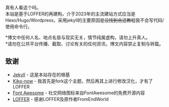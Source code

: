 真有人看这个吗。  
本站是基于LOFFER的再建构，介于2023年的主流建站方式应当是Hexo/Hugo/Wordpress，采用jekyll的主要原因是~~没找到合适教程~~我不会写代码/使用命令行。

*博文中任何人名、地点名皆与现实无关，情节纯属虚构，请勿上升真人。  
*请勿在公共平台传播、截取、讨论有关的任何资讯，博文内容禁止复制与转载。

## 致谢

* [Jekyll](https://github.com/jekyll/jekyll) - 这是本站存在的根基
* [Kiko-now](<https://github.com/aweekj/kiko-now>) - 我首先是fork这个主题，然后再其上进行修改汉化，才有了LOFFER
* [Font Awesome](<https://fontawesome.com/>) - 社交网络图标来自FontAwesome的免费开源内容
* [LOFFER](<https://fromendworld.github.io/LOFFER/document/>) - 感谢LOFFER及原作者FromEndWorld
